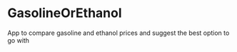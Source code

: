 # GasolineOrEthanol
App to compare gasoline and ethanol prices and suggest the best option to go with
